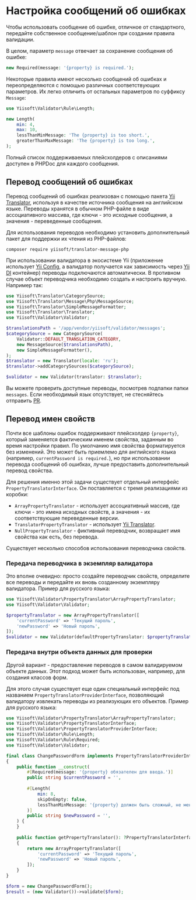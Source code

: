# Настройка сообщений об ошибках

Чтобы использовать сообщение об ошибке, отличное от стандартного, передайте собственное сообщение/шаблон при создании правила валидации.

В целом, параметр `message` отвечает за сохранение сообщения об ошибке:

```php
new Required(message: '{property} is required.');
```

Некоторые правила имеют несколько сообщений об ошибках и переопределяются с помощью различных соответствующих параметров.
Их легко отличить от остальных параметров по суффиксу `Message`:

```php
use Yiisoft\Validator\Rule\Length;

new Length(  
    min: 4,  
    max: 10,
    lessThanMinMessage: 'The {property} is too short.',  
    greaterThanMaxMessage: 'The {property} is too long.',  
);
```

Полный список поддерживаемых плейсхолдеров с описаниями доступен в PHPDoc для каждого сообщения.

## Перевод сообщений об ошибках

Перевод сообщений об ошибках реализован с помощью пакета [Yii Translator], используя в качестве источника сообщения на английском языке.
Переводы хранятся в обычном PHP-файле в виде ассоциативного массива, где ключи - это исходные сообщения, а значения - переведенные сообщения.

Для использования переводов необходимо установить дополнительный пакет для поддержки их чтения из PHP-файлов:

```shell
composer require yiisoft/translator-message-php
```

При использовании валидатора в экосистеме Yii (приложение использует [Yii Config], а валидатор получается как зависимость через [Yii DI] контейнер) переводы подключаются автоматически.
В противном случае объект переводчика необходимо создать и настроить вручную.
Например так:

```php
use Yiisoft\Translator\CategorySource;
use Yiisoft\Translator\Message\Php\MessageSource;
use Yiisoft\Translator\SimpleMessageFormatter;
use Yiisoft\Translator\Translator;
use Yiisoft\Validator\Validator;

$translationsPath = '/app/vendor/yiisoft/validator/messages';
$categorySource = new CategorySource(
    Validator::DEFAULT_TRANSLATION_CATEGORY,
    new MessageSource($translationsPath),
    new SimpleMessageFormatter(),
);
$translator = new Translator(locale: 'ru');
$translator->addCategorySources($categorySource);

$validator = new Validator(translator: $translator);
```

Вы можете проверить доступные переводы, посмотрев подпапки папки `messages`.
Если необходимый язык отсутствует, не стесняйтесь отправить [PR].

## Перевод имен свойств

Почти все шаблоны ошибок поддерживают плейсхолдер `{property}`, который заменяется фактическим именем свойства, 
заданным во время настройки правил. По умолчанию имя свойства форматируется без изменений.
Это может быть приемлемо для английского языка (например, `currentPassword is required.`), но при использовании перевода
сообщений об ошибках, лучше предоставить дополнительный перевод свойства.

Для решения именно этой задачи существует отдельный интерфейс `PropertyTranslatorInterface`.
Он поставляется с тремя реализациями из коробки:

- `ArrayPropertyTranslator` - использует ассоциативный массив, где ключи - это имена исходных свойств, а значения - их
  соответствующие переведенные версии.
- `TranslatorPropertyTranslator` - использует [Yii Translator].
- `NullPropertyTranslator` - фиктивный переводчик, возвращает имя свойства как есть, без перевода.

Существует несколько способов использования переводчика свойств.

### Передача переводчика в экземпляр валидатора

Это вполне очевидно: просто создайте переводчик свойств, определите все переводы и передайте их вновь созданному
экземпляру валидатора. Пример для русского языка:

```php
use Yiisoft\Validator\PropertyTranslator\ArrayPropertyTranslator;
use Yiisoft\Validator\Validator;

$propertyTranslator = new ArrayPropertyTranslator([
    'currentPassword' => 'Текущий пароль',
    'newPassword' => 'Новый пароль',
]);
$validator = new Validator(defaultPropertyTranslator: $propertyTranslator);
```

### Передача внутри объекта данных для проверки

Другой вариант - предоставление переводов в самом валидируемом объекте данных.
Этот подход может быть использован, например, для создания классов форм.

Для этого случая существует еще один специальный интерфейс под названием `PropertyTranslatorProviderInterface`,
позволяющий валидатору извлекать переводы из реализующих его объектов. Пример для русского языка:

```php
use Yiisoft\Validator\PropertyTranslator\ArrayPropertyTranslator;
use Yiisoft\Validator\PropertyTranslatorInterface;
use Yiisoft\Validator\PropertyTranslatorProviderInterface;
use Yiisoft\Validator\Rule\Length;
use Yiisoft\Validator\Rule\Required;
use Yiisoft\Validator\Validator;

final class ChangePasswordForm implements PropertyTranslatorProviderInterface  
{  
    public function __construct(  
        #[Required(message: '{property} обязателен для ввода.')]  
        public string $currentPassword = '',  
  
        #[Length(  
            min: 8,
            skipOnEmpty: false,  
            lessThanMinMessage: '{property} должен быть сложный, не менее 8 символов.'  
        )]  
        public string $newPassword = '',  
    ) {  
    }  
  
    public function getPropertyTranslator(): ?PropertyTranslatorInterface  
    {  
        return new ArrayPropertyTranslator([  
            'currentPassword' => 'Текущий пароль',  
            'newPassword' => 'Новый пароль',  
        ]);  
    }  
}

$form = new ChangePasswordForm();    
$result = (new Validator())->validate($form);
```

[PR]: https://github.com/yiisoft/validator/pulls
[Yii Translator]: https://github.com/yiisoft/translator
[Yii Config]: https://github.com/yiisoft/config
[Yii DI]: https://github.com/yiisoft/di
